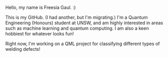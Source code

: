 Hello, my name is Freesia Gaul. :)

This is my GitHub. (I had another, but I'm migrating.) I'm a Quantum Engineering (Honours) student at UNSW, and am highly interested in areas such as machine learning and quantum computing. I am also a keen hobbiest for whatever looks fun!

Right now, I'm working on a QML project for classifying different types of welding defects!
